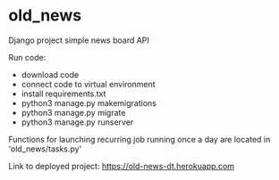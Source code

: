 # old_news
Django project simple news board API

Run code:
- download code
- connect code to virtual environment
- install requirements.txt
- python3 manage.py makemigrations
- python3 manage.py migrate
- python3 manage.py runserver

Functions for launching recurring job running once a day are located in 'old_news/tasks.py'

Link to deployed project: https://old-news-dt.herokuapp.com
